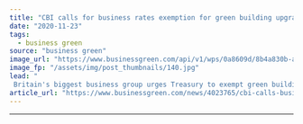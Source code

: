 ```yaml
---
title: "CBI calls for business rates exemption for green building upgrades"
date: "2020-11-23"
tags: 
  - business green
source: "business green"
image_url: "https://www.businessgreen.com/api/v1/wps/0a8609d/8b4a830b-ae07-401e-abbd-dea2716ba099/6/Bloomberg-LDN-Exterior-01-Hero-185x114.jpg"
image_fp: "/assets/img/post_thumbnails/140.jpg"
lead: "
 Britain's biggest business group urges Treasury to exempt green building upgrades and technologies from business rates to help drive decarbonisation efforts ..."
article_url: "https://www.businessgreen.com/news/4023765/cbi-calls-business-rates-exemption-green-building-upgrades"
---
```


---
